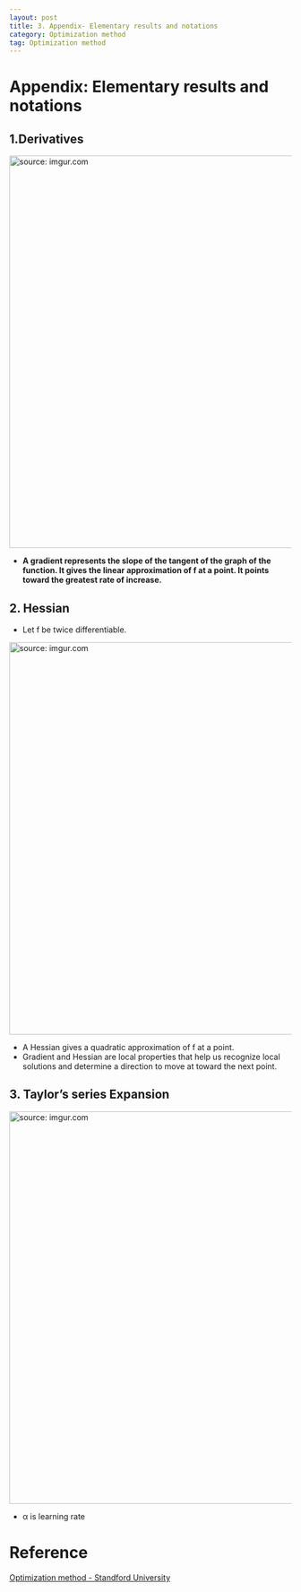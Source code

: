 ```yaml
---
layout: post
title: 3. Appendix- Elementary results and notations
category: Optimization method
tag: Optimization method
---
```


# Appendix: Elementary results and notations

## 1.Derivatives
<a href="https://postimg.cc/2V31NpXd"><img src="https://i.postimg.cc/J45ZJMNF/Capture.png" width="700px" title="source: imgur.com" /><a>
- **A gradient represents the slope of the tangent of the graph of the function. It gives the linear approximation of f at a point. It points toward the greatest rate of increase.**

## 2. Hessian

- Let f be twice differentiable.

<a href="https://postimg.cc/5jVrrbyG"><img src="https://i.postimg.cc/NG9w50cg/Capture.png" width="700px" title="source: imgur.com" /><a>

- A Hessian gives a quadratic approximation of f at a point.
- Gradient and Hessian are local properties that help us recognize local solutions and determine a direction to move at toward the next point.

## 3. Taylor’s series Expansion
<a href="https://postimg.cc/N9JrRQzM"><img src="https://i.postimg.cc/gjdqFJyv/Capture.png" width="700px" title="source: imgur.com" /><a>
- α is learning rate

# Reference

[ Optimization method - Standford University ](https://web.stanford.edu/class/ee364a/lectures.html)
